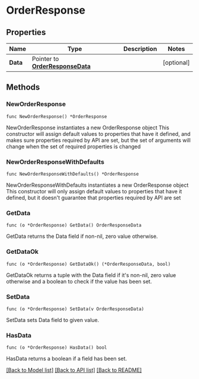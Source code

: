 # OrderResponse

## Properties

Name | Type | Description | Notes
------------ | ------------- | ------------- | -------------
**Data** | Pointer to [**OrderResponseData**](OrderResponseData.md) |  | [optional] 

## Methods

### NewOrderResponse

`func NewOrderResponse() *OrderResponse`

NewOrderResponse instantiates a new OrderResponse object
This constructor will assign default values to properties that have it defined,
and makes sure properties required by API are set, but the set of arguments
will change when the set of required properties is changed

### NewOrderResponseWithDefaults

`func NewOrderResponseWithDefaults() *OrderResponse`

NewOrderResponseWithDefaults instantiates a new OrderResponse object
This constructor will only assign default values to properties that have it defined,
but it doesn't guarantee that properties required by API are set

### GetData

`func (o *OrderResponse) GetData() OrderResponseData`

GetData returns the Data field if non-nil, zero value otherwise.

### GetDataOk

`func (o *OrderResponse) GetDataOk() (*OrderResponseData, bool)`

GetDataOk returns a tuple with the Data field if it's non-nil, zero value otherwise
and a boolean to check if the value has been set.

### SetData

`func (o *OrderResponse) SetData(v OrderResponseData)`

SetData sets Data field to given value.

### HasData

`func (o *OrderResponse) HasData() bool`

HasData returns a boolean if a field has been set.


[[Back to Model list]](../README.md#documentation-for-models) [[Back to API list]](../README.md#documentation-for-api-endpoints) [[Back to README]](../README.md)



